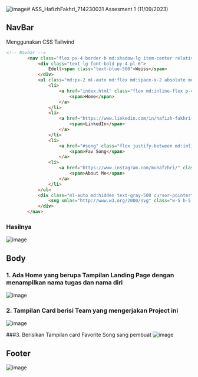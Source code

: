![image](https://github.com/Dessaldyn/ASS_HafizhFakhri/assets/143266467/e0806ec1-3f79-494f-99b8-b68616f49ab0)# ASS_HafizhFakhri_714230031
Assesment 1 (11/09/2023)

## NavBar
Menggunakan CSS Tailwind
``` html
<!-- Navbar -->
        <nav class="flex px-4 border-b md:shadow-lg item-center relative">
            <div class="text-lg font-bold py-4 pl-6">
                Edell<span class="text-blue-500">Weiss</span>
            </div>
            <ul class="md:px-2 ml-auto md:flex md:space-x-2 absolute md:relative top-full left-0 right-0">
                <li>
                    <a href="index.html" class="flex md:inline-flex p-4 items-center hover:bg-gray-50">
                        <span>Home</span>
                    </a>
                </li>
                <li>
                    <a href="https://www.linkedin.com/in/hafizh-fakhri-muharram-0ba408270/" class="flex md:inline-flex p-4 items-center hover:bg-gray-50">
                        <span>LinkedIn</span>
                    </a>
                </li>
                <li>
                    <a href="#song" class="flex justify-between md:inline-flex p-4 items-center hover:bg-gray-50 space-x-2">
                        <span>Fav Song</span>
                    </a>
                <li>
                    <a href="https://www.instagram.com/muhafzhri/" class="flex md:inline-flex p-4 items-center hover:bg-gray-50">
                        <span>About Me</span>
                    </a>
                </li>
            </ul>
            <div class="ml-auto md:hidden text-gray-500 cursor-pointer">
                <svg xmlns="http://www.w3.org/2000/svg" class="w-5 h-5 fill-current" viewBox="0 0 24 24"><path d="M24 20.188l-8.315-8.209 8.2-8.282-3.697-3.697-8.212 8.318-8.31-8.203-3.666 3.666 8.321 8.24-8.206 8.313 3.666 3.666 8.237-8.318 8.285 8.203z"/></svg>
            </div>
        </nav>
```
### Hasilnya
![image](https://github.com/Dessaldyn/ASS_HafizhFakhri/assets/143266467/02faa260-6199-4a5b-b14e-9b949efd6b3f)

## Body 
### 1. Ada Home yang berupa Tampilan Landing Page dengan menampilkan nama tugas dan nama diri
![image](https://github.com/Dessaldyn/ASS_HafizhFakhri/assets/143266467/e0ace50b-4be9-4075-8424-27c4293d1e00)

### 2. Tampilan Card berisi Team yang mengerjakan Project ini
![image](https://github.com/Dessaldyn/ASS_HafizhFakhri/assets/143266467/01b79132-d444-4d14-8feb-abb6bc266fd0)

###3. Berisikan Tampilan card Favorite Song sang pembuat
![image](https://github.com/Dessaldyn/ASS_HafizhFakhri/assets/143266467/0af17cb5-78c2-4f3d-85b9-68e23a6a7618)

## Footer
![image](https://github.com/Dessaldyn/ASS_HafizhFakhri/assets/143266467/b4802588-5aab-4331-acf9-790c948e9860)
